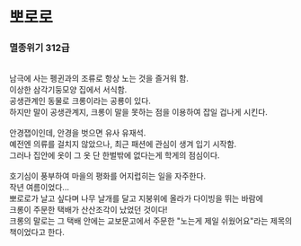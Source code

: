 # 뽀로로
### 멸종위기 312급
<br>
남극에 사는 펭귄과의 조류로 항상 노는 것을 즐거워 함.<br>
이상한 삼각기둥모양 집에서 서식함.<br>
공생관계인 동물로 크롱이라는 공룡이 있다. <br>
하지만 말이 공생관계지, 크롱이 말을 못하는 점을 이용하여 잡일 겁나게 시킨다.<br>
<br>
안경잽이인데, 안경을 벗으면 유사 유재석.<br>
예전엔 의류를 걸치지 않았으나, 최근 패션에 관심이 생겨 입기 시작함.<br>
그러나 집안에 옷이 그 옷 단 한벌밖에 없다는게 학게의 점심이다.<br>
<br>
호기심이 풍부하여 마을의 평화를 어지럽히는 일을 자주한다.<br>
작년 여름이었다... <br>
뽀로로가 날고 싶다며 나무 날개를 달고 지붕위에 올라가 다이빙을 뛰는 바람에<br>
크롱이 주문한 택배가 산산조각이 났었던 것이다!<br>
크롱의 말로는 그 택배 안에는 교보문고에서 주문한 "노는게 제일 쉬웠어요"라는 제목의 책이었다고 한다.
